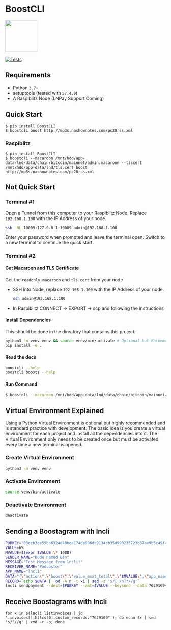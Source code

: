 
# BoostCLI

<img width=100 height=100 src="boostcli.png" />

[![Tests](https://github.com/valcanobacon/BoostCLI/actions/workflows/ci.yml/badge.svg)](https://github.com/valcanobacon/BoostCLI/actions/workflows/ci.yml)


## Requirements

* Python `3.7+`
* setuptools (tested with `57.4.0`)
* A Raspiblitz Node (LNPay Support Coming)

## Quick Start

```
$ pip install BoostCLI
$ boostcli boost http://mp3s.nashownotes.com/pc20rss.xml
```

### Raspiblitz

```
$ pip install BoostCLI
$ boostcli --macaroon /mnt/hdd/app-data/lnd/data/chain/bitcoin/mainnet/admin.macaroon --tlscert /mnt/hdd/app-data/lnd/tls.cert boost http://mp3s.nashownotes.com/pc20rss.xml
```

## Not Quick Start 

### Terminal #1

Open a Tunnel from this computer to your Raspiblitz Node. Replace `192.168.1.100` with the IP Address of your node.

```sh
ssh -NL 10009:127.0.0.1:10009 admin@192.168.1.100
```

Enter your password when prompted and leave the terminal open.  Switch to a new terminal to continue the quick start.

### Terminal #2

#### Get Macaroon and TLS Certificate

Get the `readonly.macaroon` and `tls.cert` from your node

* SSH into Node, replace `192.168.1.100` with the IP Address of your node.  

    ```sh
    ssh admin@192.168.1.100 
    ```

* In Raspiblitz CONNECT -> EXPORT -> scp and following the instructions

#### Install Dependencies

This should be done in the directory that contains this project.

```sh
python3 -m venv venv && source venv/bin/activate # Optional but Recommended
pip install -e .
```

#### Read the docs

```sh
boostcli --help
boostcli boosts --help
```

#### Run Command

```sh
$ boostcli --macaroon /mnt/hdd/app-data/lnd/data/chain/bitcoin/mainnet/admin.macaroon --tlscert /mnt/hdd/app-data/lnd/tls.cert boost http://mp3s.nashownotes.com/pc20rss.xml
```

## Virtual Environment Explained

Using a Python Virtual Environment is optional but highly recommended and is standard practice with development. The basic idea is you create a virtual environment for each project and install all the dependencies into it. The Virtual Environment only needs to be created once but must be activated every time a new terminal is opened.

### Create Virtual Environment

```sh
python3 -m venv venv
```

### Activate Environment

```sh
source venv/bin/activate
```

### Deactivate Environment

```sh
deactivate
```

## Sending a Boostagram with lncli

```sh
PUBKEY="03ecb3ee55ba6324d40bea174de096dc9134cb35d990235723b37ae9b5c49f4f53"
VALUE=69
MVALUE=$(expr $VALUE \* 1000)
SENDER_NAME="Dude named Ben"
MESSAGE="Test Message from lncli!"
RECEIVER_NAME="Podcaster"
APP_NAME="lncli"
DATA="{\"action\":\"boost\",\"value_msat_total\":\"$MVALUE\",\"app_name\":\"$APP_NAME\",\"sender_name\": \"$SENDER_NAME\",\"name\":\"$RECEIVER_NAME\",\"message\":\"$MESSAGE\"}"
RECORD=`echo $DATA |  od -A n -t x1 | sed -z 's/[ \n]*//g'`
lncli sendpayment --dest=$PUBKEY --amt=$VALUE --keysend --data 7629169=$RECORD
```

## Receive Boostagrams with lncli

```
for x in $(lncli listinvoices | jq '.invoices[].htlcs[0].custom_records."7629169"'); do echo $x | sed 's/"//g' | xxd -r -p; done
```
